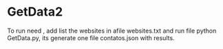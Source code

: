 # GetData2

To run need , add list the websites in afile websites.txt and run file python GetData.py, its generate one file contatos.json with results.
